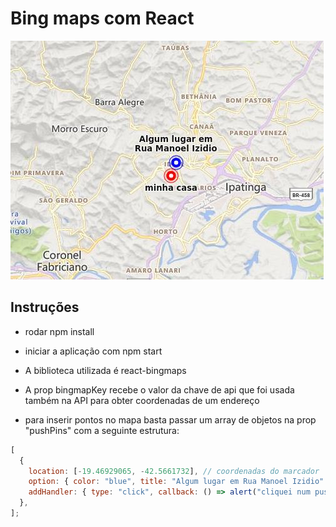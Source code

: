 # Bing maps com React

![](./public/maps.jpeg)

## Instruções

- rodar npm install

- iniciar a aplicação com npm start

- A biblioteca utilizada é react-bingmaps

- A prop bingmapKey recebe o valor da chave de api que foi usada também na API para obter coordenadas de um endereço

- para inserir pontos no mapa basta passar um array de objetos na prop "pushPins" com a seguinte estrutura:

```javascript
[
  {
    location: [-19.46929065, -42.5661732], // coordenadas do marcador
    option: { color: "blue", title: "Algum lugar em Rua Manoel Izidio" }, // cor do marcador
    addHandler: { type: "click", callback: () => alert("cliquei num pushpin") },
  },
];
```
